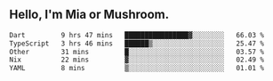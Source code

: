 ## Hello, I'm Mia or Mushroom.

<!--START_SECTION:waka-->

```txt
Dart         9 hrs 47 mins   ████████████████▓░░░░░░░░   66.03 %
TypeScript   3 hrs 46 mins   ██████▒░░░░░░░░░░░░░░░░░░   25.47 %
Other        31 mins         █░░░░░░░░░░░░░░░░░░░░░░░░   03.57 %
Nix          22 mins         ▓░░░░░░░░░░░░░░░░░░░░░░░░   02.49 %
YAML         8 mins          ▒░░░░░░░░░░░░░░░░░░░░░░░░   01.01 %
```

<!--END_SECTION:waka-->

<!--
**kawaiiepic/kawaiiepic** is a ✨ _special_ ✨ repository because its `README.md` (this file) appears on your GitHub profile.

Here are some ideas to get you started:

- 🔭 I’m currently working on ...
- 🌱 I’m currently learning ...
- 👯 I’m looking to collaborate on ...
- 🤔 I’m looking for help with ...
- 💬 Ask me about ...
- 📫 How to reach me: ...
- 😄 Pronouns: ...
- ⚡ Fun fact: ...
-->
